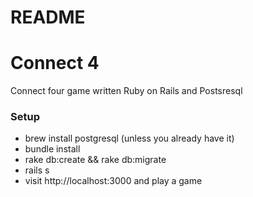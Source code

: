 # README

Connect 4
===============

Connect four game written Ruby on Rails and Postsresql
  
  ### Setup
  - brew install postgresql (unless you already have it)
  - bundle install
  - rake db:create && rake db:migrate
  - rails s
  - visit http://localhost:3000 and play a game
